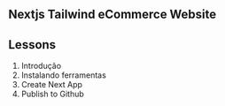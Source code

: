 ## Nextjs Tailwind eCommerce Website

## Lessons

1. Introdução
2. Instalando ferramentas
3. Create Next App
4. Publish to Github
